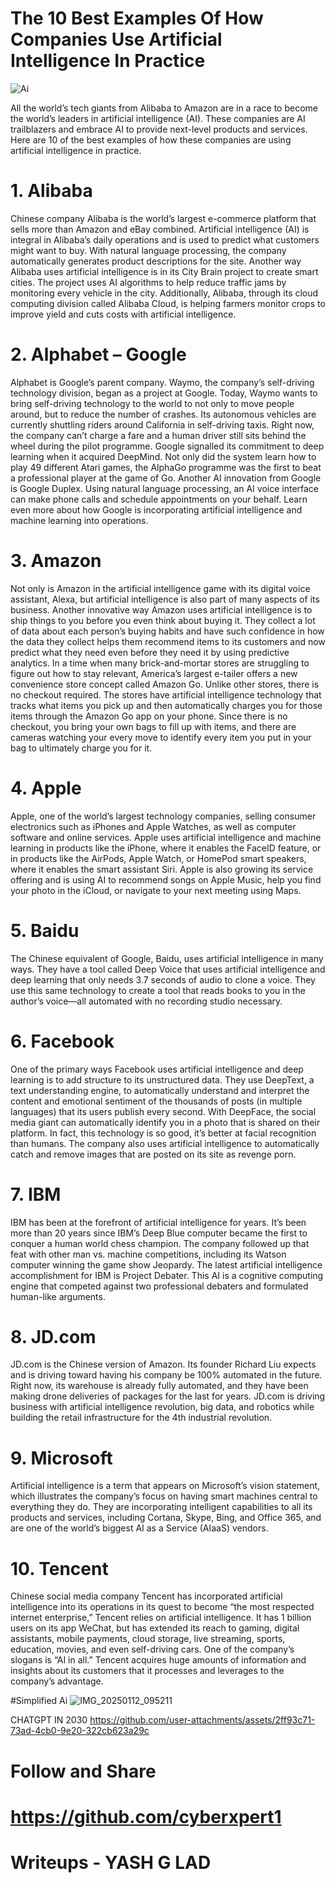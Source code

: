 # The 10 Best Examples Of How Companies Use Artificial Intelligence In Practice

![Ai](https://github.com/user-attachments/assets/2a7f7385-232e-4191-90c1-10097bcdf8af)


All the world’s tech giants from Alibaba to Amazon are in a race to become the world’s leaders in artificial intelligence (AI). 
These companies are AI trailblazers and embrace AI to provide next-level products and services. 
Here are 10 of the best examples of how these companies are using artificial intelligence in practice.

# 1. Alibaba
Chinese company Alibaba is the world’s largest e-commerce platform that sells more than Amazon and eBay combined. Artificial intelligence (AI) is integral in 
Alibaba’s daily operations and is used to predict what customers might want to buy. With natural language processing, the company automatically generates 
product descriptions for the site. Another way Alibaba uses artificial intelligence is in its City Brain project to create smart cities. The project uses AI 
algorithms to help reduce traffic jams by monitoring every vehicle in the city. Additionally, Alibaba, through its cloud computing division called Alibaba Cloud,
is helping farmers monitor crops to improve yield and cuts costs with artificial intelligence.

# 2. Alphabet – Google
Alphabet is Google’s parent company. Waymo, the company’s self-driving technology division, began as a project at Google. Today, Waymo wants to bring self-driving 
technology to the world to not only to move people around, but to reduce the number of crashes. Its autonomous vehicles are currently shuttling riders around California 
in self-driving taxis. Right now, the company can’t charge a fare and a human driver still sits behind the wheel during the pilot programme. Google signalled its commitment
to deep learning when it acquired DeepMind. Not only did the system learn how to play 49 different Atari games, the AlphaGo programme was the first to beat a professional player 
at the game of Go. Another AI innovation from Google is Google Duplex. Using natural language processing, an AI voice interface can make phone calls and schedule appointments
on your behalf. Learn even more about how Google is incorporating artificial intelligence and machine learning into operations.

# 3. Amazon
Not only is Amazon in the artificial intelligence game with its digital voice assistant, Alexa, but artificial intelligence is also part of many aspects of its business. Another innovative way Amazon uses artificial intelligence is to ship things to you before you even think about buying it. They collect a lot of data about each person’s buying habits and have such confidence in how the data they collect helps them recommend items to its customers and now predict what they need even before they need it by using predictive analytics. In a time when many brick-and-mortar stores are struggling to figure out how to stay relevant, America’s largest e-tailer offers a new convenience store concept called Amazon Go. Unlike other stores, there is no checkout required. The stores have artificial intelligence technology that tracks what items you pick up and then automatically charges you for those items through the Amazon Go app on your phone. Since there is no checkout, you bring your own bags to fill up with items, and there are cameras watching your every move to identify every item you put in your bag to ultimately charge you for it.

# 4. Apple
Apple, one of the world’s largest technology companies, selling consumer electronics such as iPhones and Apple Watches, as well as computer software and online services. Apple uses artificial intelligence and machine learning in products like the iPhone, where it enables the FaceID feature, or in products like the AirPods, Apple Watch, or HomePod smart speakers, where it enables the smart assistant Siri. Apple is also growing its service offering and is using AI to recommend songs on Apple Music, help you find your photo in the iCloud, or navigate to your next meeting using Maps.

# 5. Baidu
The Chinese equivalent of Google, Baidu, uses artificial intelligence in many ways. They have a tool called Deep Voice that uses artificial intelligence and deep learning that only needs 3.7 seconds of audio to clone a voice. They use this same technology to create a tool that reads books to you in the author’s voice—all automated with no recording studio necessary.

# 6. Facebook
One of the primary ways Facebook uses artificial intelligence and deep learning is to add structure to its unstructured data. They use DeepText, a text understanding engine, to automatically understand and interpret the content and emotional sentiment of the thousands of posts (in multiple languages) that its users publish every second. With DeepFace, the social media giant can automatically identify you in a photo that is shared on their platform. In fact, this technology is so good, it’s better at facial recognition than humans. The company also uses artificial intelligence to automatically catch and remove images that are posted on its site as revenge porn.

# 7. IBM
IBM has been at the forefront of artificial intelligence for years. It’s been more than 20 years since IBM’s Deep Blue computer became the first to conquer a human world chess champion. The company followed up that feat with other man vs. machine competitions, including its Watson computer winning the game show Jeopardy. The latest artificial intelligence accomplishment for IBM is Project Debater. This AI is a cognitive computing engine that competed against two professional debaters and formulated human-like arguments.

# 8. JD.com
JD.com is the Chinese version of Amazon. Its founder Richard Liu expects and is driving toward having his company be 100% automated in the future. Right now, its warehouse is already fully automated, and they have been making drone deliveries of packages for the last for years. JD.com is driving business with artificial intelligence revolution, big data, and robotics while building the retail infrastructure for the 4th industrial revolution.

# 9. Microsoft
Artificial intelligence is a term that appears on Microsoft’s vision statement, which illustrates the company’s focus on having smart machines central to everything they do. They are incorporating intelligent capabilities to all its products and services, including Cortana, Skype, Bing, and Office 365, and are one of the world’s biggest AI as a Service (AIaaS) vendors.

# 10. Tencent
Chinese social media company Tencent has incorporated artificial intelligence into its operations in its quest to become “the most respected internet enterprise,” Tencent relies on artificial intelligence. It has 1 billion users on its app WeChat, but has extended its reach to gaming, digital assistants, mobile payments, cloud storage, live streaming, sports, education, movies, and even self-driving cars. One of the company’s slogans is “AI in all.” Tencent acquires huge amounts of information and insights about its customers that it processes and leverages to the company’s advantage.



#Simplified Ai 
![IMG_20250112_095211](https://github.com/user-attachments/assets/41d77e71-44bb-47b6-aca3-b081f7fab7bb)



CHATGPT IN 2030 https://github.com/user-attachments/assets/2ff93c71-73ad-4cb0-9e20-322cb623a29c

# Follow and Share 
# https://github.com/cyberxpert1
# Writeups - YASH G LAD


